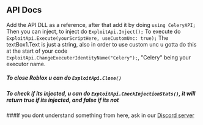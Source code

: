 ## API Docs

Add the API DLL as a reference, after that add it by doing `using CeleryAPI;`
Then you can inject, to inject do  `ExploitApi.Inject();`
To execute do `ExploitApi.Execute(yourScriptHere, useCustomUnc: true);`
The textBox1.Text is just a string, also in order to use custom unc u gotta do this at the start of your code `ExploitApi.ChangeExecuterIdentityName("Celery");`, "Celery" being your executor name.

##### To close Roblox u can do `ExploitApi.Close()`
##### To check if its injected, u can do `ExploitApi.CheckInjectionStats()`, it will return true if its injected, and false if its not


###If you dont understand something from here, ask in our [Discord server](https://discord.gg/u2YWpA8y7U "Discord server")
